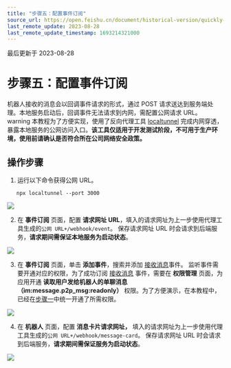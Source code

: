 ```yaml
---
title: "步骤五：配置事件订阅"
source_url: https://open.feishu.cn/document/historical-version/quickly-develop-interactive-cards/step-5-configure-event-subscription
last_remote_update: 2023-08-28
last_remote_update_timestamp: 1693214321000
---
```

最后更新于 2023-08-28

# 步骤五：配置事件订阅

机器人接收的消息会以回调事件请求的形式，通过 POST 请求送达到服务端处理。本地服务启动后，回调事件无法请求到内网，需配置公网请求 URL。warning
本教程为了方便实现，使用了反向代理工具 [localtunnel](https://www.npmjs.com/package/localtunnel) 完成内网穿透，暴露本地服务的公网访问入口。**该工具仅适用于开发测试阶段，不可用于生产环境，使用前请确认是否符合所在公司网络安全政策。**

## 操作步骤

1. 运行以下命令获得公网 URL。

```
   npx localtunnel --port 3000
   ```

![](https://sf3-cn.feishucdn.com/obj/open-platform-opendoc/b68e66dc3f470208819082758d08886a_sqNT7De44x.png?height=148&lazyload=true&maxWidth=600&width=1048)

2. 在 **事件订阅** 页面，配置 **请求网址 URL**，填入的请求网址为上一步使用代理工具生成的`公网 URL+/webhook/event`。
保存请求网址 URL 时会请求到后端服务，**请求期间需保证本地服务为启动状态**。

![](https://sf3-cn.feishucdn.com/obj/open-platform-opendoc/f31f85462d4d29315140d24b23406779_HDzlncfL6d.png?height=964&lazyload=true&maxWidth=600&width=2296)

3. 在 **事件订阅** 页面，单击 **添加事件**，搜索并添加 [接收消息](https://open.feishu.cn/document/uAjLw4CM/ukTMukTMukTM/reference/im-v1/message/events/receive)事件。
监听事件需要开通对应的权限，为了成功订阅 [接收消息](https://open.feishu.cn/document/uAjLw4CM/ukTMukTMukTM/reference/im-v1/message/events/receive) 事件，需要在 **权限管理** 页面，为应用开通 **读取用户发给机器人的单聊消息（im:message.p2p_msg:readonly）** 权限。为了方便演示，在本教程中，已经在[步骤一](https://open.feishu.cn/document/home/quickly-develop-interactive-cards/step-one-create-and-configure-the-application)中统一开通了所需权限。

![](https://sf3-cn.feishucdn.com/obj/open-platform-opendoc/f0d65775d5f65d9b266c70ec8d5419bf_KW3Dp5NApZ.png?height=1276&lazyload=true&maxWidth=600&width=2856)

4. 在 **机器人** 页面，配置 **消息卡片请求网址，** 填入的请求网址为上一步使用代理工具生成的`公网 URL+/webhook/message-card`。
保存请求网址 URL 时会请求到后端服务，**请求期间需保证服务为启动状态**。

![](https://sf3-cn.feishucdn.com/obj/open-platform-opendoc/009b95bb16ba434450b56137d0108862_NP7gDt4WuE.png?height=1002&lazyload=true&maxWidth=600&width=2902)
